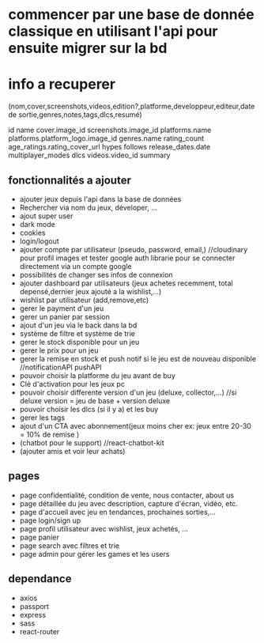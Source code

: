 # commencer par une base de donnée classique en utilisant l'api pour ensuite migrer sur la bd

# info a recuperer

(nom,cover,screenshots,videos,edition?,platforme,developpeur,editeur,date de sortie,genres,notes,tags,dlcs,resumé)

id
name
cover.image_id
screenshots.image_id
platforms.name
platforms.platform_logo.image_id
genres.name
rating_count
age_ratings.rating_cover_url
hypes
follows
release_dates.date
multiplayer_modes
dlcs
videos.video_id
summary

## fonctionnalités a ajouter

- ajouter jeux depuis l'api dans la base de données
- Rechercher via nom du jeux, déveloper, ...
- ajout super user
- dark mode
- cookies
- login/logout
- ajouter compte par utilisateur (pseudo, password, email,) //cloudinary pour profil images et tester google auth librarie pour se connecter directement via un compte google
- possibilités de changer ses infos de connexion
- ajouter dashboard par utilisateurs (jeux achetes recemment, total depensé,dernier jeux ajouté a la wishlist,...)
- wishlist par utilisateur (add,remove,etc)
- gerer le payment d'un jeu
- gerer un panier par session
- ajout d'un jeu via le back dans la bd
- système de filtre et système de trie
- gerer le stock disponible pour un jeu
- gerer le prix pour un jeu
- gerer la remise en stock et push notif si le jeu est de nouveau disponible //notificationAPI pushAPI
- pouvoir choisir la platforme du jeu avant de buy
- Clé d'activation pour les jeux pc
- pouvoir choisir differente version d'un jeu (deluxe, collector,...) //si deluxe version = jeu de base + version deluxe
- pouvoir choisir les dlcs (si il y a) et les buy
- gerer les tags
- ajout d'un CTA avec abonnement(jeux moins cher ex: jeux entre 20-30 = 10% de remise )
- (chatbot pour le support) //react-chatbot-kit
- (ajouter amis et voir leur achats)

## pages

- page confidentialité, condition de vente, nous contacter, about us
- page détaillée du jeu avec description, capture d'écran, vidéo, etc.
- page d'accueil avec jeu en tendances, prochaines sorties,...
- page login/sign up
- page profil utilisateur avec wishlist, jeux achetés, ...
- page panier
- page search avec filtres et trie
- page admin pour gérer les games et les users

## dependance

- axios
- passport
- express
- sass
- react-router
